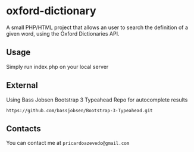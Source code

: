 # oxford-dictionary

A small PHP/HTML project that allows an user to search the definition of a given word, using the Oxford Dictionaries API.

## Usage

Simply run index.php on your local server

## External

Using Bass Jobsen Bootstrap 3 Typeahead Repo for autocomplete results

`https://github.com/bassjobsen/Bootstrap-3-Typeahead.git`

## Contacts

You can contact me at `pricardoazevedo@gmail.com`
